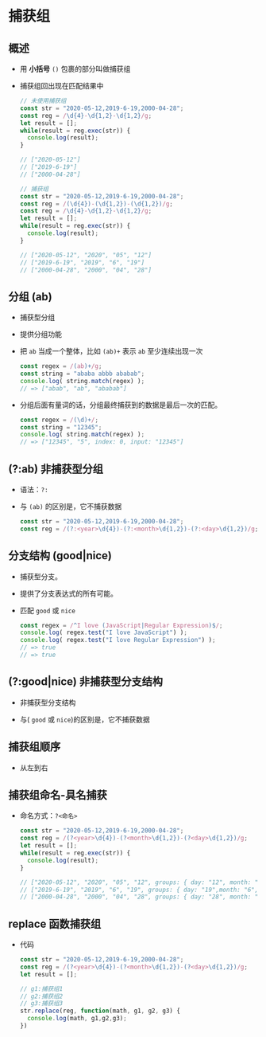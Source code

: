 # 捕获组

## 概述

*   用 **小括号** `()` 包裹的部分叫做捕获组

*   捕获组回出现在匹配结果中

    ```javascript
    // 未使用捕获组
    const str = "2020-05-12,2019-6-19,2000-04-28";
    const reg = /\d{4}-\d{1,2}-\d{1,2}/g;
    let result = [];
    while(result = reg.exec(str)) {
      console.log(result);
    }

    // ["2020-05-12"]
    // ["2019-6-19"]
    // ["2000-04-28"]
    ```

    ```javascript
    // 捕获组
    const str = "2020-05-12,2019-6-19,2000-04-28";
    const reg = /(\d{4})-(\d{1,2})-(\d{1,2})/g;
    const reg = /\d{4}-\d{1,2}-\d{1,2}/g;
    let result = [];
    while(result = reg.exec(str)) {
      console.log(result);
    }

    // ["2020-05-12", "2020", "05", "12"]
    // ["2019-6-19", "2019", "6", "19"]
    // ["2000-04-28", "2000", "04", "28"]
    ```

## 分组 (ab)

*   捕获型分组

*   提供分组功能

*   把 `ab` 当成一个整体，比如 `(ab)+` 表示 `ab` 至少连续出现一次

    ```javascript
    const regex = /(ab)+/g;
    const string = "ababa abbb ababab";
    console.log( string.match(regex) );
    // => ["abab", "ab", "ababab"]
    ```

*   分组后面有量词的话，分组最终捕获到的数据是最后一次的匹配。

    ```javascript
    const regex = /(\d)+/;
    const string = "12345";
    console.log( string.match(regex) );
    // => ["12345", "5", index: 0, input: "12345"]
    ```

## (?:ab) 非捕获型分组

*   语法：`?:`

*   与 `(ab)` 的区别是，它不捕获数据

    ```javascript
    const str = "2020-05-12,2019-6-19,2000-04-28";
    const reg = /(?:<year>\d{4})-(?:<month>\d{1,2})-(?:<day>\d{1,2})/g;
    ```

## 分支结构 (good|nice)

*   捕获型分支。

*   提供了分支表达式的所有可能。

*   匹配 `good` 或 `nice`

    ```javascript
    const regex = /^I love (JavaScript|Regular Expression)$/;
    console.log( regex.test("I love JavaScript") );
    console.log( regex.test("I love Regular Expression") );
    // => true
    // => true
    ```

## (?:good|nice) 非捕获型分支结构

*   非捕获型分支结构

*   与( `good` 或 `nice`)的区别是，它不捕获数据

## 捕获组顺序

*   从左到右

## 捕获组命名-具名捕获

*   命名方式：`?<命名>`

    ```javascript
    const str = "2020-05-12,2019-6-19,2000-04-28";
    const reg = /(?<year>\d{4})-(?<month>\d{1,2})-(?<day>\d{1,2})/g;
    let result = [];
    while(result = reg.exec(str)) {
      console.log(result);
    }

    // ["2020-05-12", "2020", "05", "12", groups: { day: "12", month: "05", year: "2020" }]
    // ["2019-6-19", "2019", "6", "19", groups: { day: "19",month: "6", year: "2019"  }]
    // ["2000-04-28", "2000", "04", "28", groups: { day: "28", month: "04", year: "2000" }]
    ```

## replace 函数捕获组

*   代码

    ```javascript
    const str = "2020-05-12,2019-6-19,2000-04-28";
    const reg = /(?<year>\d{4})-(?<month>\d{1,2})-(?<day>\d{1,2})/g;
    let result = [];

    // g1:捕获组1
    // g2:捕获组2
    // g3:捕获组3
    str.replace(reg, function(math, g1, g2, g3) {
      console.log(math, g1,g2,g3);
    })
    ```
